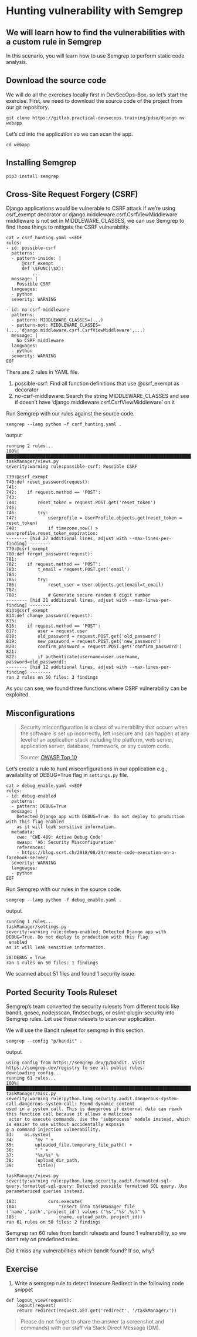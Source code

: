Hunting vulnerability with Semgrep
================================================================

We will learn how to find the vulnerabilities with a custom rule in Semgrep
----------------------------------------------------------------

In this scenario, you will learn how to use Semgrep to perform static code analysis.

Download the source code
----------

We will do all the exercises locally first in DevSecOps-Box, so let’s start the exercise.
First, we need to download the source code of the project from our git repository.

```
git clone https://gitlab.practical-devsecops.training/pdso/django.nv webapp
```
Let’s cd into the application so we can scan the app.
```
cd webapp
```

Installing Semgrep
----------

```
pip3 install semgrep
```

Cross-Site Request Forgery (CSRF)
--------------------------------
Django applications would be vulnerable to CSRF attack if we’re using csrf_exempt decorator or django.middleware.csrf.CsrfViewMiddleware middleware is not set in MIDDLEWARE_CLASSES, we can use Semgrep to find those things to mitigate the CSRF vulnerability.

```
cat > csrf_hunting.yaml <<EOF
rules:
- id: possible-csrf
  patterns:
  - pattern-inside: | 
      @csrf_exempt
      def \$FUNC(\$X):
          ...
  message: |
    Possible CSRF
  languages:
  - python
  severity: WARNING

- id: no-csrf-middleware
  patterns:
  - pattern: MIDDLEWARE_CLASSES=(...)
  - pattern-not: MIDDLEWARE_CLASSES=(...,'django.middleware.csrf.CsrfViewMiddleware',...)
  message: |
    No CSRF middleware
  languages:
  - python
  severity: WARNING
EOF
```

There are 2 rules in YAML file.

1. possible-csrf: Find all function definitions that use @csrf_exempt as decorator
2. no-csrf-middleware: Search the string MIDDLEWARE_CLASSES and see if doesn’t have ‘django.middleware.csrf.CsrfViewMiddleware’ on it

Run Semgrep with our rules against the source code.

```
semgrep --lang python -f csrf_hunting.yaml .
```
output
```
running 2 rules...
100%|███████████████████████████████████████████████████████████████████████████████████████████████████████████|2/2
taskManager/views.py
severity:warning rule:possible-csrf: Possible CSRF

739:@csrf_exempt
740:def reset_password(request):
741:
742:    if request.method == 'POST':
743:
744:        reset_token = request.POST.get('reset_token')
745:
746:        try:
747:            userprofile = UserProfile.objects.get(reset_token = reset_token)
748:            if timezone.now() > userprofile.reset_token_expiration:
-------- [hid 27 additional lines, adjust with --max-lines-per-finding] --------
779:@csrf_exempt
780:def forgot_password(request):
781:
782:    if request.method == 'POST':
783:        t_email = request.POST.get('email')
784:
785:        try:
786:            reset_user = User.objects.get(email=t_email)
787:
788:            # Generate secure random 6 digit number
-------- [hid 21 additional lines, adjust with --max-lines-per-finding] --------
813:@csrf_exempt
814:def change_password(request):
815:
816:    if request.method == 'POST':
817:        user = request.user
818:        old_password = request.POST.get('old_password')
819:        new_password = request.POST.get('new_password')
820:        confirm_password = request.POST.get('confirm_password')
821:
822:        if authenticate(username=user.username, password=old_password):
-------- [hid 12 additional lines, adjust with --max-lines-per-finding] --------
ran 2 rules on 50 files: 3 findings
```

As you can see, we found three functions where CSRF vulnerability can be exploited.

Misconfigurations
----------

> Security misconfiguration is a class of vulnerability that occurs when the software is set up incorrectly, left insecure and can happen at any level of an application stack including the platform, web server, application server, database, framework, or any custom code.
>
> Source: [OWASP Top 10](https://owasp.org/www-project-top-ten/2017/A6_2017-Security_Misconfiguration)

Let’s create a rule to hunt misconfigurations in our application e.g., availability of DEBUG=True flag in `settings.py` file.

```
cat > debug_enable.yaml <<EOF 
rules:
- id: debug-enabled
  patterns:
  - pattern: DEBUG=True
  message: |
    Detected Django app with DEBUG=True. Do not deploy to production with this flag enabled
    as it will leak sensitive information.
  metadata:
    cwe: 'CWE-489: Active Debug Code'
    owasp: 'A6: Security Misconfiguration'
    references:
    - https://blog.scrt.ch/2018/08/24/remote-code-execution-on-a-facebook-server/
  severity: WARNING
  languages:
  - python
EOF
```
Run Semgrep with our rules in the source code.
```
semgrep --lang python -f debug_enable.yaml .
```
output
```
running 1 rules...
taskManager/settings.py
severity:warning rule:debug-enabled: Detected Django app with DEBUG=True. Do not deploy to production with this flag
 enabled
as it will leak sensitive information.

28:DEBUG = True
ran 1 rules on 50 files: 1 findings
```
We scanned about 51 files and found 1 security issue.

Ported Security Tools Ruleset
----------

Semgrep’s team converted the security rulesets from different tools like bandit, gosec, nodejsscan, findsecbugs, or eslint-plugin-security into Semgrep rules. Let use these rulesets to scan our application.

We will use the Bandit ruleset for semgrep in this section.

```
semgrep --config "p/bandit" .
```
output
```
using config from https://semgrep.dev/p/bandit. Visit https://semgrep.dev/registry to see all public rules.
downloading config...
running 61 rules...
100%|█████████████████████████████████████████████████████████████████████████████████████████████████████████|61/61
taskManager/misc.py
severity:warning rule:python.lang.security.audit.dangerous-system-call.dangerous-system-call: Found dynamic content 
used in a system call. This is dangerous if external data can reach this function call because it allows a malicious
 actor to execute commands. Use the 'subprocess' module instead, which is easier to use without accidentally exposin
g a command injection vulnerability.
33:    os.system(
34:        "mv " +
35:        uploaded_file.temporary_file_path() +
36:        " " +
37:        "%s/%s" %
38:        (upload_dir_path,
39:         title))

taskManager/views.py
severity:warning rule:python.lang.security.audit.formatted-sql-query.formatted-sql-query: Detected possible formatted SQL query. Use parameterized queries instead.

183:            curs.execute(
184:                "insert into taskManager_file ('name','path','project_id') values ('%s','%s',%s)" %
185:                (name, upload_path, project_id))
ran 61 rules on 50 files: 2 findings
```

Semgrep ran 60 rules from bandit rulesets and found 1 vulnerability, so we don’t rely on predefined rules.

Did it miss any vulnerabilities which bandit found? If so, why?

Exercise
---------

1. Write a semgrep rule to detect Insecure Redirect in the following code snippet
```
def logout_view(request):
    logout(request)
    return redirect(request.GET.get('redirect', '/taskManager/'))
```

> Please do not forget to share the answer (a screenshot and commands) with our staff via Slack Direct Message (DM).




